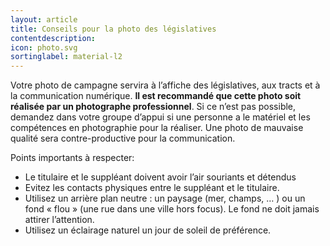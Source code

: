 ```yaml
---
layout: article
title: Conseils pour la photo des législatives
contentdescription:
icon: photo.svg
sortinglabel: material-l2
---
```


Votre photo de campagne servira à l’affiche des législatives, aux tracts et à la communication numérique. **Il est recommandé que cette photo soit réalisée par un photographe professionnel**. Si ce n’est pas possible, demandez dans votre groupe d’appui si une personne a le matériel et les compétences en photographie pour la réaliser. Une photo de mauvaise qualité sera contre-productive pour la communication.

Points importants à respecter:
* Le titulaire et le suppléant doivent avoir l’air souriants et détendus
* Evitez les contacts physiques entre le suppléant et le titulaire.
* Utilisez un arrière plan neutre : un paysage (mer, champs, … ) ou un fond « flou » (une rue dans une ville hors focus). Le fond ne doit jamais attirer l’attention.
* Utilisez un éclairage naturel un jour de soleil de préférence.
